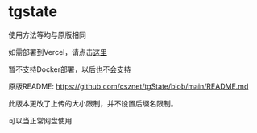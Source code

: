 # tgstate

使用方法等均与原版相同

如需部署到Vercel，请点击[这里](https://vercel.com/new/clone?repository-url=https%3A%2F%2Fgithub.com%2FGenshinMinecraft%2FtgState-Unlimited&env=token&env=channel&project-name=tgState-Unlimited&repository-name=tgState-Unlimited)

暂不支持Docker部署，以后也不会支持

原版README: <https://github.com/csznet/tgState/blob/main/README.md>

此版本更改了上传的大小限制，并不设置后缀名限制。

可以当正常网盘使用
